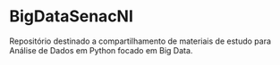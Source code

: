 # BigDataSenacNI
Repositório destinado a compartilhamento de materiais de estudo para Análise de Dados em Python focado em Big Data.
